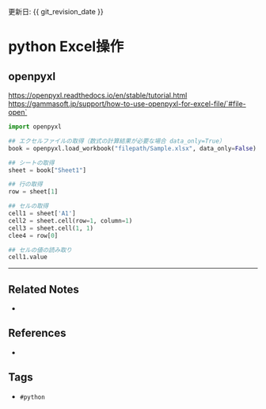更新日: {{ git_revision_date }}

# python Excel操作
## openpyxl
https://openpyxl.readthedocs.io/en/stable/tutorial.html
https://gammasoft.jp/support/how-to-use-openpyxl-for-excel-file/`#file-open`

```python
import openpyxl

## エクセルファイルの取得（数式の計算結果が必要な場合 data_only=True）
book = openpyxl.load_workbook("filepath/Sample.xlsx", data_only=False)

## シートの取得
sheet = book["Sheet1"]

## 行の取得
row = sheet[1]

## セルの取得
cell1 = sheet['A1']
cell2 = sheet.cell(row=1, column=1)
cell3 = sheet.cell(1, 1)
clee4 = row[0]

## セルの値の読み取り
cell1.value
```

---
## Related Notes
- 

## References
- 

## Tags
- `#python` 